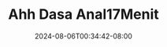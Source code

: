 --- 
title: "Ahh Dasa Anal17Menit"
description: "video bokeh Ahh Dasa Anal17Menit      "
date: 2024-08-06T00:34:42-08:00
file_code: "24txwvt47lrr"
draft: false
cover: "f5lzmrwo0yktkora.jpg"
tags: ["Ahh", "Dasa", "bokep-indo", "bokep-viral", "bokep-ig"]
length: 1025
fld_id: "1482911"
foldername: "Ahh dasa  labilasa update"
categories: ["Ahh dasa  labilasa update"]
views: 0
---